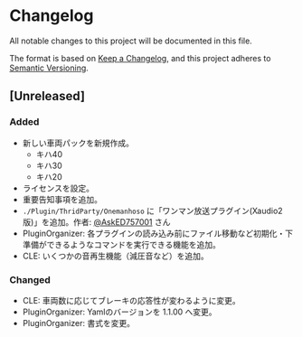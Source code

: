 # Changelog
All notable changes to this project will be documented in this file.

The format is based on [Keep a Changelog](https://keepachangelog.com/en/1.0.0/),
and this project adheres to [Semantic Versioning](https://semver.org/spec/v2.0.0.html).

## [Unreleased]
### Added
- 新しい車両パックを新規作成。
  - キハ40
  - キハ30
  - キハ20
- ライセンスを設定。
- 重要告知事項を追加。
- `./Plugin/ThridParty/Onemanhoso` に「ワンマン放送プラグイン(Xaudio2版)」を追加。作者: [@AskED757001](https://twitter.com/AskED757001) さん
- PluginOrganizer: 各プラグインの読み込み前にファイル移動など初期化・下準備ができるようなコマンドを実行できる機能を追加。
- CLE: いくつかの音再生機能（減圧音など）を追加。

### Changed
- CLE: 車両数に応じてブレーキの応答性が変わるように変更。
- PluginOrganizer: Yamlのバージョンを 1.1.00 へ変更。
- PluginOrganizer: 書式を変更。
